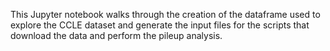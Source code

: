 
This Jupyter notebook walks through the creation of the dataframe used to explore the CCLE dataset and generate the input files for the scripts that download the data and perform the pileup analysis.
